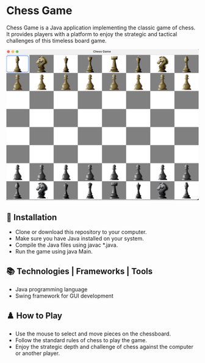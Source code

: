 # Chess Game

Chess Game is a Java application implementing the classic game of chess. It provides players with a platform to enjoy the strategic and tactical challenges of this timeless board game.

![ChessGame](images/ChessGame.png)

## 📝 Installation

- Clone or download this repository to your computer.
- Make sure you have Java installed on your system.
- Compile the Java files using javac *.java.
- Run the game using java Main.

## 📚 Technologies | Frameworks | Tools
- Java programming language
- Swing framework for GUI development

## ♟️ How to Play

- Use the mouse to select and move pieces on the chessboard.
- Follow the standard rules of chess to play the game.
- Enjoy the strategic depth and challenge of chess against the computer or another player.
